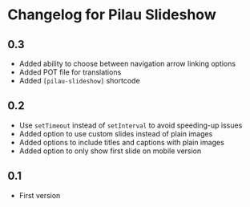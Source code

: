 # Changelog for Pilau Slideshow

## 0.3
* Added ability to choose between navigation arrow linking options
* Added POT file for translations
* Added `[pilau-slideshow]` shortcode

## 0.2
* Use `setTimeout` instead of `setInterval` to avoid speeding-up issues
* Added option to use custom slides instead of plain images
* Added options to include titles and captions with plain images
* Added option to only show first slide on mobile version

## 0.1
* First version
